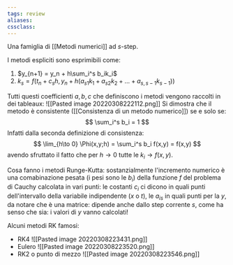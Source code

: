 ```yaml
---
tags: review
aliases:
cssclass:
---
```

 
Una famiglia di [[Metodi numerici]] ad $s$-step. 

I metodi espliciti sono esprimibili come:
1. $y_{n+1} = y_n + h\sum_i^s b_ik_i$
2. $k_s = f(t_n+c_sh, y_n + h(a_{s1}k_1 + a_{s2}k_2 + \dots + a_{s,s-1}k_{s-1}))$  

Tutti questi coefficienti $a,b,c$ che definiscono i metodi vengono raccolti in dei tableaux:
![[Pasted image 20220308222112.png]]
Si dimostra che il metodo è consistente ([[Consistenza di un metodo numerico]]) se e solo se:
$$
\sum_i^s b_i = 1
$$
Infatti dalla seconda definizione di consistenza:
$$
\lim_{h\to 0} \Phi(x,y;h) = \sum_i^s b_i f(x,y) = f(x,y)
$$
avendo sfruttato il fatto che per $h\to 0$ tutte le $k_i \to f(x,y)$. 

Cosa fanno i metodi Runge-Kutta: sostanzialmente l'incremento numerico è una comabinazione pesata (i pesi sono le $b_i$) della funzione $f$ del problema di Cauchy calcolata in vari punti: le costanti $c_i$ ci dicono in quali punti dell'intervallo della variabile indipendente ($x$ o $t$), le $a_{is}$ in quali punti per la $y$, da notare che è una matrice: dipende anche dallo step corrente $s$, come ha senso che sia: i valori di $y$ vanno calcolati!

Alcuni metodi RK famosi:
- RK4
![[Pasted image 20220308223431.png]]
- Eulero
 ![[Pasted image 20220308223520.png]]
 - RK2 o punto di mezzo
 ![[Pasted image 20220308223546.png]]